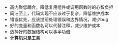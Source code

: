- 高内聚低耦合，降低复用组件或调用函数时的心智负担
- 简洁至上，代码实现不应该过于复杂，降低维护成本
- 错误优先，应该提前处理错误和边界情况，减少bug
- 好的变量和函数名可以代替注释，减少维护成本
- 选择好的数据结构可以事半功倍
- **计算机只是工具**